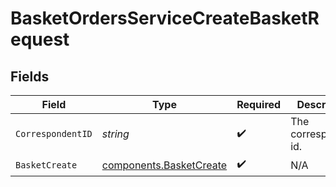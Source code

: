 # BasketOrdersServiceCreateBasketRequest


## Fields

| Field                                                              | Type                                                               | Required                                                           | Description                                                        | Example                                                            |
| ------------------------------------------------------------------ | ------------------------------------------------------------------ | ------------------------------------------------------------------ | ------------------------------------------------------------------ | ------------------------------------------------------------------ |
| `CorrespondentID`                                                  | *string*                                                           | :heavy_check_mark:                                                 | The correspondent id.                                              | 01HPMZZM6RKMVZA1JQ63RQKJRP                                         |
| `BasketCreate`                                                     | [components.BasketCreate](../../models/components/basketcreate.md) | :heavy_check_mark:                                                 | N/A                                                                |                                                                    |